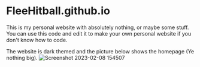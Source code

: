# FleeHitball.github.io

This is my personal website with absolutely nothing, or maybe some stuff. You can use this code and edit it to make your own personal website if you don't know how to code.

The website is dark themed and the picture below shows the homepage (Ye nothing big).
![Screenshot 2023-02-08 154507](https://user-images.githubusercontent.com/122016120/217501071-3d7ab92e-7cb3-4b68-a797-2ee9f13d0bd6.png)


